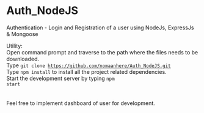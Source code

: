 # Auth_NodeJS
Authentication - Login and Registration of a user using NodeJs, ExpressJs &amp; Mongoose 

Utility:<br>
   Open command prompt and traverse to the path where the files needs to be downloaded.<br>
   Type <code>git clone https://github.com/nomaanhere/Auth_NodeJS.git</code><br>
   Type <code>npm install</code> to install all the project related dependencies.<br>
   Start the development server by typing <code>npm start</code><br>
   <br>
   <br>
Feel free to implement dashboard of user for development.
